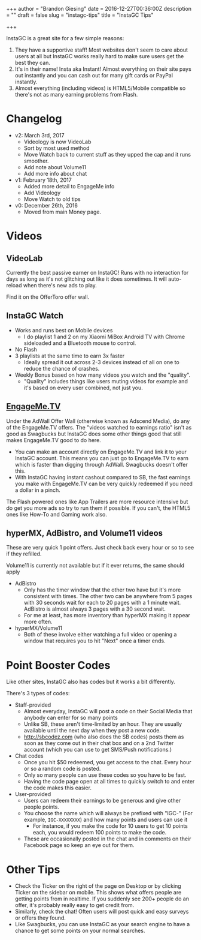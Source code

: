 +++
author = "Brandon Giesing"
date = 2016-12-27T00:36:00Z
description = ""
draft = false
slug = "instagc-tips"
title = "InstaGC Tips"

+++

InstaGC is a great site for a few simple reasons:

 1. They have a supportive staff! Most websites don't seem to care about users
    at all but InstaGC works really hard to make sure users get the best they
    can.
 2. It's in their name! Insta aka Instant! Almost everything on their site pays
    out instantly and you can cash out for many gift cards or PayPal instantly.
 3. Almost everything (including videos) is HTML5/Mobile compatible so there's
    not as many earning problems from Flash.

# Changelog
 * v2: March 3rd, 2017
    * Videology is now VideoLab
    * Sort by most used method
    * Move Watch back to current stuff as they upped the cap
      and it runs smoother.
    * Add note about Volume11
    * Add more info about chat
 * v1: February 18th, 2017
    * Added more detail to EngageMe info
    * Add Videology
    * Move Watch to old tips
 * v0: December 26th, 2016
    * Moved from main Money page.

# Videos
## VideoLab
Currently the best passive earner on InstaGC! Runs with no interaction for days
as long as it's not glitching out like it does sometimes. It will auto-reload
when there's new ads to play.

Find it on the OfferToro offer wall.

## InstaGC Watch
 * Works and runs best on Mobile devices
    * I do playlist 1 and 2 on my Xiaomi MiBox Android TV with Chrome sideloaded and a Bluetooth mouse to control.
 * No Flash
 * 3 playlists at the same time to earn 3x faster
    * Ideally spread it out across
      2-3 devices instead of all on one to reduce the chance of crashes.
 * Weekly Bonus based on how many videos you watch and the "quality".
    * "Quality" includes things like users muting videos for example and it's
      based on every user combined, not just you.
   
   

## [EngageMe.TV](http://EngageMe.TV)
Under the AdWall Offer Wall (otherwise known as Adscend Media), do any of the 
EngageMe.TV  offers. The "videos watched to earnings ratio"
isn't as good as Swagbucks but InstaGC does some other things good that still
makes EngageMe.TV good to do here.

 * You can make an account directly on EngageMe.TV and
   link it to your InstaGC account. This means you can just go to EngageMe.TV
   to earn which is faster than digging through AdWall.
   Swagbucks doesn't offer this.
 * With InstaGC having instant cashout compared to SB, the fast earnings you
   make with EngageMe.TV can be very quickly redeemed if
   you need a dollar in a pinch.

The Flash powered ones like App Trailers are more resource intensive but do get
you more ads so try to run them if possible. If you can't, the HTML5 ones like
How-To and Gaming work also.

## hyperMX, AdBistro, and Volume11 videos
These are very quick 1 point offers. Just check back every hour or so to see if
they refilled.

Volume11 is currently not available but if it ever returns, the same should
apply

 * AdBistro
    * Only has the timer window that the other two have but it's more
      consistent with times. The other two can be anywhere from 5 pages with 30
      seconds wait for each to 20 pages with a 1 minute wait. AdBistro is almost
      always 3 pages with a 30 second wait.
    * For me at least, has more inventory than hyperMX making it appear
      more often.
 * hyperMX/Volume11
    * Both of these involve either watching a full video or
      opening a window that requires you to hit "Next" once a timer ends.
   
# Point Booster Codes
Like other sites, InstaGC also has codes but it works a bit differently.

There's 3 types of codes:

 * Staff-provided
    * Almost everyday, InstaGC will post a code on their Social Media that anybody can enter for so many points
    * Unlike SB, these aren't time-limited by an hour. They are usually available until the next day when they post a new code.
    * http://sbcodez.com  (who also does the SB codes) posts them as soon as they come out in their chat box and on a 2nd Twitter account (which you can use to get SMS/Push notifications.) 
 * Chat codes
    * Once you hit $50 redeemed, you get access to the chat. Every hour or so a random code is posted.
    * Only so many people can use these codes so you have to be fast.
    * Having the code page open at all times to quickly switch to and enter the code makes this easier.
 * User-provided
    * Users can redeem their earnings to be generous and give other people points.
    * You choose the name which will always be prefixed with "IGC-" (For example, `IGC-XXXXXXXX`) and how many points and users can use it
        * For instance, if you make the code for 10 users to get 10 points each, you would redeem 100 points to make the code.
    * These are occasionally posted in the chat and in comments on their Facebook page so keep an eye out for them.

# Other Tips
 * Check the Ticker on the right of the page on Desktop or by clicking Ticker on
   the sidebar on mobile. This shows what offers people are getting points from
   in realtime. If you suddenly see 200+ people do an offer, it's probably
   really easy to get credit from.
 * Similarly, check the chat! Often users will post quick and easy surveys or
   offers they found.
 * Like Swagbucks, you can use InstaGC as your search engine to have a chance to
   get some points on your normal searches.
